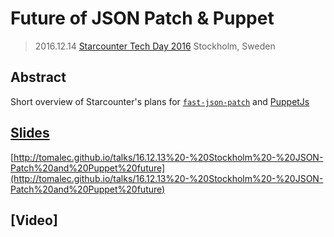 # Future of JSON Patch & Puppet

> 2016.12.14 [Starcounter Tech Day 2016](http://starcounter.com/resources-activities-articles-and-knowledge/starcounter-activity/)
> Stockholm, Sweden

## Abstract

Short overview of Starcounter's plans for [`fast-json-patch`](https://github.com/Starcounter-Jack/JSON-Patch) and [PuppetJs](https://github.com/PuppetJs/PuppetJs)

## [Slides](http://tomalec.github.io/talks/16.12.13%20-%20Stockholm%20-%20JSON-Patch%20and%20Puppet%20future)

[http://tomalec.github.io/talks/16.12.13%20-%20Stockholm%20-%20JSON-Patch%20and%20Puppet%20future](http://tomalec.github.io/talks/16.12.13%20-%20Stockholm%20-%20JSON-Patch%20and%20Puppet%20future)


## [Video]
